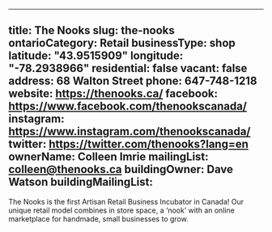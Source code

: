 
---
title: The Nooks
slug: the-nooks
ontarioCategory: Retail
businessType: shop
latitude: "43.9515909"
longitude: "-78.2938966"
residential: false
vacant: false
address: 68 Walton Street
phone: 647-748-1218
website: https://thenooks.ca/
facebook: https://www.facebook.com/thenookscanada/
instagram: https://www.instagram.com/thenookscanada/
twitter: https://twitter.com/thenooks?lang=en
ownerName: Colleen Imrie
mailingList: colleen@thenooks.ca 
buildingOwner: Dave Watson
buildingMailingList: 
---
The Nooks is the first Artisan Retail Business Incubator in Canada! Our unique retail model combines in store space, a ‘nook’ with an online marketplace for handmade, small businesses to grow.
